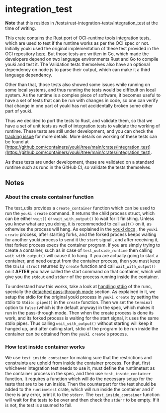 # integration_test

**Note** that this resides in /tests/rust-integration-tests/integration_test at the time of writing.

This crate contains the Rust port of OCI-runtime tools integration tests, which are used to test if the runtime works as per the OCI spec or not. Initially youki used the original implementation of these test provided in the OCI repository [here](https://github.com/opencontainers/runtime-tools/tree/master/validation). But those tests are written in Go, which made the developers depend on two language environments Rust and Go to compile youki and test it. The Validation tests themselves also have an optional dependency on node js to parse their output, which can make it a third language dependency.

Other than that, those tests also showed some issues while running on some local systems, and thus running the tests would be difficult on local system. As the runtime is a complex piece of software, it becomes useful to have a set of tests that can be run with changes in code, so one can verify that change in one part of youki has not accidentally broken some other part of youki.

Thus we decided to port the tests to Rust, and validate them, so that we have a set of unit tests as well of integration tests to validate the working of runtime. These tests are still under development, and you can check the [tracking issue](https://github.com/containers/youki/issues/361) for more details. More details on working of these tests can be found at [https://github.com/containers/youki/tree/main/crates/integration_test](https://github.com/containers/youki/tree/main/crates/integration_test).

As these tests are under development, these are validated on a standard runtime such as runc in the GitHub CI, so validate the tests themselves.

## Notes

### About the create container function

The test_utils provides a `create_container` function which can be used to run the `youki create` command. It returns the child process struct, which can be either `wait()` or `wait_with_output()` to wait for it finishing. Unless you know what are you doing, it is recommended to call `wait()` on it, as otherwise the process will hang. As explained in the [youki docs](../youki.md) , the `youki create` process, after starting forks, and the forked process keeps waiting for another youki process to send it the `start` signal , and after receiving it, that forked process execs the container program. If you are simply trying to create a container, such as in case of `test_outside_runtime` then calling `wait_with_output()` will cause it to hang. If you are actually going to start a container, and need output from the container process, then you must keep the `Child struct` returned by `create` function and call `wait_with_output()` on it **AFTER** you have called the start command on that container, which will give you the `stdout` and `stderr` of the process running inside the container.

To understand how this works, take a look at [handling stdio](https://github.com/opencontainers/runc/blob/master/docs/terminals.md) of the runc, specially the [detached pass-through mode](https://github.com/opencontainers/runc/blob/master/docs/terminals.md#detached-pass-through) section. As explained in it, we setup the stdio for the original youki process in `youki create` by setting the stdio to `Stdio::piped()` in the `create` function. Then we set the `terminal` option to `false` (which is the default anyway) in the spec, which makes it run in the pass-through mode. Then when the create process is done its work, and its forked process is waiting for the start signal, it uses the same stdio pipes. Thus calling `wait_with_output()` without starting will keep it hanged up, and after calling start, stdio of the program to be run inside the container can be obtained from the `youki create`'s process.

### How test inside container works

We use `test_inside_container` for making sure that the restrictions and constraints are uphold from inside the container process.
For that, first whichever integration test needs to use it, must define the runtimetest as the container process in the spec, and then use `test_inside_container` function. It requires a function which will do the necessary setup for the tests that are to be run inside. Then the counterpart for the test should be added to the `runtimetest` crate, which will run inside the container and if there is any error, print it to the `stderr`. The `test_inside_container` function will wait for the tests to be over and then check the `stderr` to be empty. If it is not, the test is assumed to fail.

